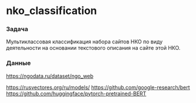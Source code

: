 # nko_classification

### Задача
Мультиклассовая классификация набора сайтов НКО по виду деятельности на основании текстового описания на сайте этой НКО.

### Данные
https://ngodata.ru/dataset/ngo_web









https://rusvectores.org/ru/models/
https://github.com/google-research/bert
https://github.com/huggingface/pytorch-pretrained-BERT

